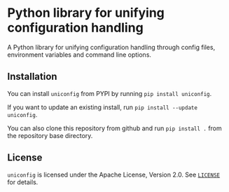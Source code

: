 Python library for unifying configuration handling
==================================================

A Python library for unifying configuration handling through config files, environment variables and
command line options.

Installation
------------

You can install `uniconfig` from PYPI by running `pip install uniconfig`.

If you want to update an existing install, run `pip install --update uniconfig`.

You can also clone this repository from github and run `pip install .` from the repository base directory.


License
-------
`uniconfig` is licensed under the Apache License, Version 2.0.
See [`LICENSE`](LICENSE) for details.

